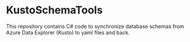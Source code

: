 # KustoSchemaTools
This repository contains C# code to synchronize database schemas from Azure Data Explorer (Kusto) to yaml files and back.

